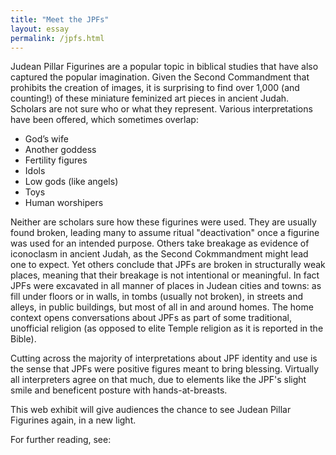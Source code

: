 ```yaml
---
title: "Meet the JPFs"
layout: essay
permalink: /jpfs.html
---
```


Judean Pillar Figurines are a popular topic in biblical studies that have also captured the popular imagination. Given the Second Commandment that prohibits the creation of images, it is surprising to find over 1,000 (and counting!) of these miniature feminized art pieces in ancient Judah. Scholars are not sure who or what they represent. Various interpretations have been offered, which sometimes overlap:

- God’s wife
- Another goddess
- Fertility figures
- Idols
- Low gods (like angels)
- Toys
- Human worshipers 

Neither are scholars sure how these figurines were used. They are usually found broken, leading many to assume ritual "deactivation" once a figurine was used for an intended purpose. Others take breakage as evidence of iconoclasm in ancient Judah, as the Second Cokmmandment might lead one to expect. Yet others conclude that JPFs are broken in structurally weak places, meaning that their breakage is not intentional or meaningful. In fact JPFs were excavated in all manner of places in Judean cities and towns: as fill under floors or in walls, in tombs (usually not broken), in streets and alleys, in public buildings, but most of all in and around homes. The home context opens conversations about JPFs as part of some traditional, unofficial religion (as opposed to elite Temple religion as it is reported in the Bible). 

Cutting across the majority of interpretations about JPF identity and use is the sense that JPFs were positive figures meant to bring blessing. Virtually all interpreters agree on that much, due to elements like the JPF's slight smile and beneficent posture with hands-at-breasts.

This web exhibit will give audiences the chance to see Judean Pillar Figurines again, in a new light.

For further reading, see:
